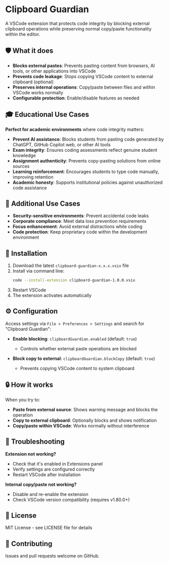 # Clipboard Guardian

A VSCode extension that protects code integrity by blocking external clipboard operations while preserving normal copy/paste functionality within the editor.

## 🛡️ What it does

- **Blocks external pastes**: Prevents pasting content from browsers, AI tools, or other applications into VSCode
- **Prevents code leakage**: Stops copying VSCode content to external clipboard (optional)
- **Preserves internal operations**: Copy/paste between files and within VSCode works normally
- **Configurable protection**: Enable/disable features as needed

## 🎓 Educational Use Cases

**Perfect for academic environments** where code integrity matters:

- **Prevent AI assistance**: Blocks students from pasting code generated by ChatGPT, GitHub Copilot web, or other AI tools
- **Exam integrity**: Ensures coding assessments reflect genuine student knowledge
- **Assignment authenticity**: Prevents copy-pasting solutions from online sources
- **Learning reinforcement**: Encourages students to type code manually, improving retention
- **Academic honesty**: Supports institutional policies against unauthorized code assistance

## 💼 Additional Use Cases

- **Security-sensitive environments**: Prevent accidental code leaks
- **Corporate compliance**: Meet data loss prevention requirements  
- **Focus enhancement**: Avoid external distractions while coding
- **Code protection**: Keep proprietary code within the development environment


## 🚀 Installation

1. Download the latest `clipboard-guardian-x.x.x.vsix` file
2. Install via command line:
   ```bash
   code --install-extension clipboard-guardian-1.0.0.vsix
   ```
3. Restart VSCode
4. The extension activates automatically

## ⚙️ Configuration

Access settings via `File > Preferences > Settings` and search for "Clipboard Guardian":

- **Enable blocking**: `clipboardGuardian.enabled` (default: `true`)
  - Controls whether external paste operations are blocked
  
- **Block copy to external**: `clipboardGuardian.blockCopy` (default: `true`) 
  - Prevents copying VSCode content to system clipboard

## 🔒 How it works

When you try to:
- **Paste from external source**: Shows warning message and blocks the operation
- **Copy to external clipboard**: Optionally blocks and shows notification
- **Copy/paste within VSCode**: Works normally without interference

## 🔧 Troubleshooting

**Extension not working?**
- Check that it's enabled in Extensions panel
- Verify settings are configured correctly
- Restart VSCode after installation

**Internal copy/paste not working?**
- Disable and re-enable the extension
- Check VSCode version compatibility (requires v1.80.0+)

## 📝 License

MIT License - see LICENSE file for details

## 🤝 Contributing

Issues and pull requests welcome on GitHub.
